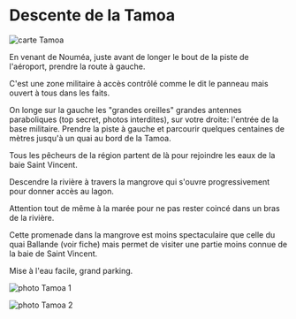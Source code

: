 # Descente de la Tamoa

![carte Tamoa](/images/TamoaCarte.jpg)

En venant de Nouméa, juste avant de longer le bout de la piste de l'aéroport, prendre la route à gauche.

C'est une zone militaire à accès contrôlé comme le dit le panneau mais ouvert à tous dans les faits.

On  longe sur la gauche les "grandes oreilles" grandes antennes paraboliques (top secret, photos interdites), sur votre droite: l'entrée de la base militaire. Prendre la piste à gauche et parcourir quelques centaines de mètres jusqu'à un quai au bord de la Tamoa.

Tous les pêcheurs de la région partent de là pour rejoindre les eaux de la baie Saint Vincent.

Descendre la rivière à travers la mangrove qui s'ouvre progressivement pour donner accès au lagon.

Attention tout de même à la marée pour ne pas rester coincé dans un bras de la rivière.

Cette promenade dans la mangrove est moins spectaculaire que celle du quai Ballande (voir fiche) mais permet de visiter une partie moins connue de la baie de Saint Vincent.

Mise à l'eau facile, grand parking.

![photo Tamoa 1](/photos/Tamoa1.jpg)

![photo Tamoa 2](/photos/Tamoa2.jpg)
